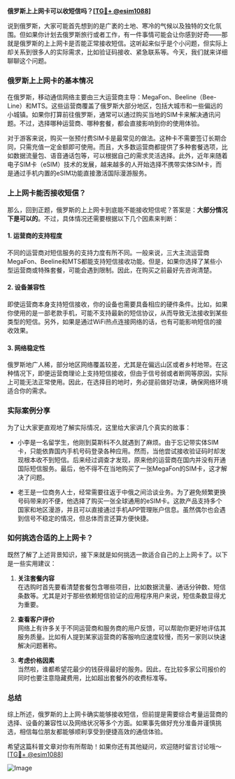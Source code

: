 **俄罗斯上上网卡可以收短信吗？[[TG💪+ @esim1088](https://t.me/s/esim1088)]**

说到俄罗斯，大家可能首先想到的是广袤的土地、寒冷的气候以及独特的文化氛围。但如果你计划去俄罗斯旅行或者工作，有一件事情可能会让你感到好奇——那就是俄罗斯的上上网卡是否能正常接收短信。这听起来似乎是个小问题，但实际上却关系到很多人的实际需求，比如验证码接收、紧急联系等。今天，我们就来详细聊聊这个问题。

### 俄罗斯上上网卡的基本情况

在俄罗斯，移动通信网络主要由三大运营商主导：MegaFon、Beeline（Bee-Line）和MTS。这些运营商覆盖了俄罗斯大部分地区，包括大城市和一些偏远的小城镇。如果你打算前往俄罗斯，通常可以通过购买当地的SIM卡来解决通讯问题。不过，选择哪种运营商、哪种套餐，都会直接影响到你的使用体验。

对于游客来说，购买一张预付费SIM卡是最常见的做法。这种卡不需要签订长期合同，只需充值一定金额即可使用。而且，大多数运营商都提供了多种套餐选项，比如数据流量包、语音通话包等，可以根据自己的需求灵活选择。此外，近年来随着电子SIM卡（eSIM）技术的发展，越来越多的人开始选择不携带实体SIM卡，而是通过手机内置的eSIM功能直接激活国际漫游服务。

### 上上网卡能否接收短信？

那么，回到正题，俄罗斯的上上网卡到底能不能接收短信呢？答案是：**大部分情况下是可以的**。不过，具体情况还需要根据以下几个因素来判断：

#### 1. **运营商的支持程度**
不同的运营商对短信服务的支持力度有所不同。一般来说，三大主流运营商MegaFon、Beeline和MTS都能支持短信接收功能。但是，如果你选择了某些小型运营商或特殊套餐，可能会遇到限制。因此，在购买之前最好先咨询清楚。

#### 2. **设备兼容性**
即使运营商本身支持短信接收，你的设备也需要具备相应的硬件条件。比如，如果你使用的是一部老款手机，可能不支持最新的短信协议，从而导致无法接收到某些类型的短信。另外，如果是通过WiFi热点连接网络的话，也有可能影响短信的接收效果。

#### 3. **网络稳定性**
俄罗斯地广人稀，部分地区网络覆盖较差，尤其是在偏远山区或者乡村地带。在这种情况下，即便运营商理论上支持短信接收，但由于信号弱或者断网等原因，实际上可能无法正常使用。因此，在选择目的地时，务必提前做好功课，确保网络环境适合你的需求。

### 实际案例分享

为了让大家更直观地了解实际情况，这里给大家讲几个真实的故事：

- 小李是一名留学生，他刚到莫斯科不久就遇到了麻烦。由于忘记带实体SIM卡，只能依靠国内手机号码登录各种应用。然而，当他尝试接收验证码时却发现根本收不到短信。后来经过调查才发现，原来他的运营商在国内并没有开通国际短信服务。最后，他不得不在当地购买了一张MegaFon的SIM卡，这才解决了问题。
  
- 老王是一位商务人士，经常需要往返于中俄之间洽谈业务。为了避免频繁更换号码带来的不便，他选择了购买一张全球通用的eSIM卡。这款产品支持多个国家和地区漫游，并且可以直接通过手机APP管理账户信息。虽然偶尔也会遇到信号不稳定的情况，但总体而言还算方便快捷。

### 如何挑选合适的上上网卡？

既然了解了上述背景知识，接下来就是如何挑选一款适合自己的上上网卡了。以下是一些实用建议：

1. **关注套餐内容**  
   在选购时首先要看清楚套餐包含哪些项目，比如数据流量、通话分钟数、短信条数等。尤其是对于那些依赖短信验证的应用程序用户来说，短信条数显得尤为重要。

2. **查看客户评价**  
   网络上有许多关于不同运营商和服务商的用户反馈，可以帮助你更好地评估其服务质量。比如有人提到某家运营商的客服响应速度较慢，而另一家则以快速解决问题著称。

3. **考虑价格因素**  
   当然啦，谁都希望花最少的钱获得最好的服务。因此，在比较多家公司报价的同时也要注意隐藏费用，比如超出套餐外的收费标准等。

### 总结

综上所述，俄罗斯的上上网卡确实能够接收短信，但前提是需要综合考量运营商的选择、设备的兼容性以及网络状况等多个方面。如果事先做好充分准备并谨慎挑选，相信每位朋友都能够顺利享受到便捷高效的通信体验。

希望这篇科普文章对你有所帮助！如果你还有其他疑问，欢迎随时留言讨论哦～[[TG💪+ @esim1088](https://t.me/s/esim1088)] 

![Image](https://i.postimg.cc/4NQfJmqS/Snipaste-2025-05-13-00-14-12.png)